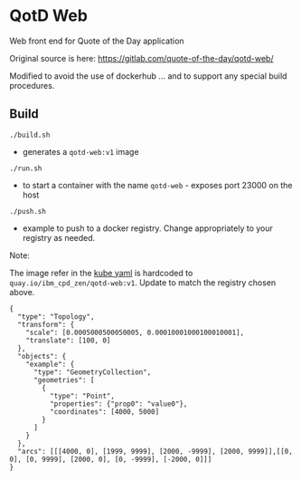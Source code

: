 # QotD Web

Web front end for Quote of the Day application

Original source is here: https://gitlab.com/quote-of-the-day/qotd-web/


Modified to avoid the use of dockerhub ...  and to support any special build procedures.


## Build

`./build.sh`

- generates a `qotd-web:v1` image


`./run.sh`

- to start a container with the name `qotd-web` - exposes port 23000 on the host

`./push.sh`

- example to push to a docker registry. Change appropriately to your registry as needed.

Note: 

The image refer in the [kube yaml](qotd-web/deployment/all-in-one.yaml) is hardcoded to `quay.io/ibm_cpd_zen/qotd-web:v1`.  Update to match the registry chosen above.

```topojson
{
  "type": "Topology",
  "transform": {
    "scale": [0.0005000500050005, 0.00010001000100010001],
    "translate": [100, 0]
  },
  "objects": {
    "example": {
      "type": "GeometryCollection",
      "geometries": [
        {
          "type": "Point",
          "properties": {"prop0": "value0"},
          "coordinates": [4000, 5000]
        }
      ]
    }
  },
  "arcs": [[[4000, 0], [1999, 9999], [2000, -9999], [2000, 9999]],[[0, 0], [0, 9999], [2000, 0], [0, -9999], [-2000, 0]]]
}
```
